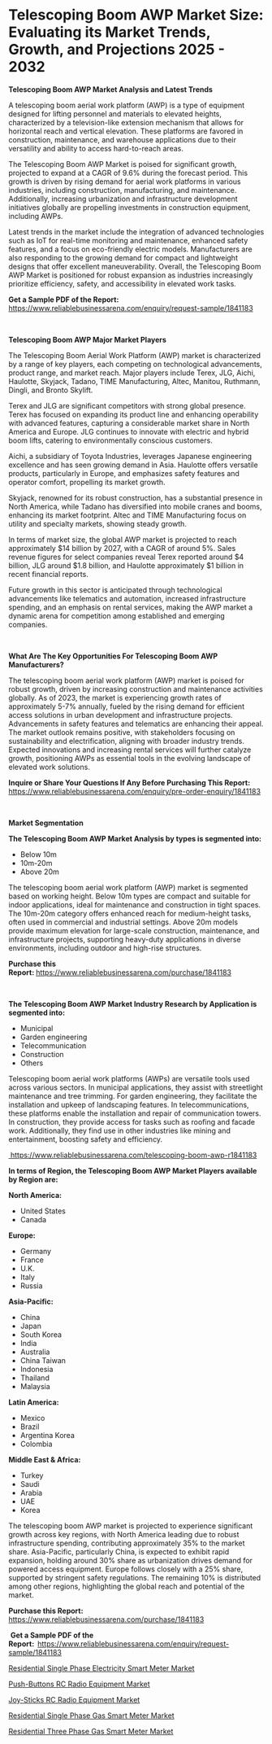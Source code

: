 <p><h1>Telescoping Boom AWP Market Size: Evaluating its Market Trends, Growth, and Projections 2025 - 2032</h1></p><p><strong>Telescoping Boom AWP Market Analysis and Latest Trends</strong></p>
<p><p>A telescoping boom aerial work platform (AWP) is a type of equipment designed for lifting personnel and materials to elevated heights, characterized by a television-like extension mechanism that allows for horizontal reach and vertical elevation. These platforms are favored in construction, maintenance, and warehouse applications due to their versatility and ability to access hard-to-reach areas.</p><p>The Telescoping Boom AWP Market is poised for significant growth, projected to expand at a CAGR of 9.6% during the forecast period. This growth is driven by rising demand for aerial work platforms in various industries, including construction, manufacturing, and maintenance. Additionally, increasing urbanization and infrastructure development initiatives globally are propelling investments in construction equipment, including AWPs.</p><p>Latest trends in the market include the integration of advanced technologies such as IoT for real-time monitoring and maintenance, enhanced safety features, and a focus on eco-friendly electric models. Manufacturers are also responding to the growing demand for compact and lightweight designs that offer excellent maneuverability. Overall, the Telescoping Boom AWP Market is positioned for robust expansion as industries increasingly prioritize efficiency, safety, and accessibility in elevated work tasks.</p></p>
<p><strong>Get a Sample PDF of the Report:&nbsp;</strong> <a href="https://www.reliablebusinessarena.com/enquiry/request-sample/1841183?utm_campaign=2189&utm_medium=2&utm_source=Github&utm_content=ia&utm_term=12042025&utm_id=telescoping-boom-awp">https://www.reliablebusinessarena.com/enquiry/request-sample/1841183</a></p>
<p>&nbsp;</p>
<p><strong>Telescoping Boom AWP Major Market Players</strong></p>
<p><p>The Telescoping Boom Aerial Work Platform (AWP) market is characterized by a range of key players, each competing on technological advancements, product range, and market reach. Major players include Terex, JLG, Aichi, Haulotte, Skyjack, Tadano, TIME Manufacturing, Altec, Manitou, Ruthmann, Dingli, and Bronto Skylift.</p><p>Terex and JLG are significant competitors with strong global presence. Terex has focused on expanding its product line and enhancing operability with advanced features, capturing a considerable market share in North America and Europe. JLG continues to innovate with electric and hybrid boom lifts, catering to environmentally conscious customers.</p><p>Aichi, a subsidiary of Toyota Industries, leverages Japanese engineering excellence and has seen growing demand in Asia. Haulotte offers versatile products, particularly in Europe, and emphasizes safety features and operator comfort, propelling its market growth.</p><p>Skyjack, renowned for its robust construction, has a substantial presence in North America, while Tadano has diversified into mobile cranes and booms, enhancing its market footprint. Altec and TIME Manufacturing focus on utility and specialty markets, showing steady growth.</p><p>In terms of market size, the global AWP market is projected to reach approximately $14 billion by 2027, with a CAGR of around 5%. Sales revenue figures for select companies reveal Terex reported around $4 billion, JLG around $1.8 billion, and Haulotte approximately $1 billion in recent financial reports.</p><p>Future growth in this sector is anticipated through technological advancements like telematics and automation, increased infrastructure spending, and an emphasis on rental services, making the AWP market a dynamic arena for competition among established and emerging companies.</p></p>
<p>&nbsp;</p>
<p><strong>What Are The Key Opportunities For Telescoping Boom AWP Manufacturers?</strong></p>
<p><p>The telescoping boom aerial work platform (AWP) market is poised for robust growth, driven by increasing construction and maintenance activities globally. As of 2023, the market is experiencing growth rates of approximately 5-7% annually, fueled by the rising demand for efficient access solutions in urban development and infrastructure projects. Advancements in safety features and telematics are enhancing their appeal. The market outlook remains positive, with stakeholders focusing on sustainability and electrification, aligning with broader industry trends. Expected innovations and increasing rental services will further catalyze growth, positioning AWPs as essential tools in the evolving landscape of elevated work solutions.</p></p>
<p><strong>Inquire or Share Your Questions If Any Before Purchasing This Report:</strong> <a href="https://www.reliablebusinessarena.com/enquiry/pre-order-enquiry/1841183?utm_campaign=2189&utm_medium=2&utm_source=Github&utm_content=ia&utm_term=12042025&utm_id=telescoping-boom-awp">https://www.reliablebusinessarena.com/enquiry/pre-order-enquiry/1841183</a></p>
<p>&nbsp;</p>
<p><strong>Market Segmentation</strong></p>
<p><strong>The Telescoping Boom AWP Market Analysis by types is segmented into:</strong></p>
<p><ul><li>Below 10m</li><li>10m-20m</li><li>Above 20m</li></ul></p>
<p><p>The telescoping boom aerial work platform (AWP) market is segmented based on working height. Below 10m types are compact and suitable for indoor applications, ideal for maintenance and construction in tight spaces. The 10m-20m category offers enhanced reach for medium-height tasks, often used in commercial and industrial settings. Above 20m models provide maximum elevation for large-scale construction, maintenance, and infrastructure projects, supporting heavy-duty applications in diverse environments, including outdoor and high-rise structures.</p></p>
<p><strong>Purchase this Report:&nbsp;</strong><a href="https://www.reliablebusinessarena.com/purchase/1841183?utm_campaign=2189&utm_medium=2&utm_source=Github&utm_content=ia&utm_term=12042025&utm_id=telescoping-boom-awp">https://www.reliablebusinessarena.com/purchase/1841183</a></p>
<p>&nbsp;</p>
<p><strong>The Telescoping Boom AWP Market Industry Research by Application is segmented into:</strong></p>
<p><ul><li>Municipal</li><li>Garden engineering</li><li>Telecommunication</li><li>Construction</li><li>Others</li></ul></p>
<p><p>Telescoping boom aerial work platforms (AWPs) are versatile tools used across various sectors. In municipal applications, they assist with streetlight maintenance and tree trimming. For garden engineering, they facilitate the installation and upkeep of landscaping features. In telecommunications, these platforms enable the installation and repair of communication towers. In construction, they provide access for tasks such as roofing and facade work. Additionally, they find use in other industries like mining and entertainment, boosting safety and efficiency.</p></p>
<p><a href="https://www.reliablebusinessarena.com/telescoping-boom-awp-r1841183?utm_campaign=2189&utm_medium=2&utm_source=Github&utm_content=ia&utm_term=12042025&utm_id=telescoping-boom-awp">&nbsp;https://www.reliablebusinessarena.com/telescoping-boom-awp-r1841183</a></p>
<p><strong>In terms of Region, the Telescoping Boom AWP Market Players available by Region are:</strong></p>
<p>
    <p> <strong> North America: </strong>
        <ul>
            <li>United States</li>
            <li>Canada</li>
        </ul>
        </p> 
    <p> <strong> Europe: </strong>
        <ul>
            <li>Germany</li>
            <li>France</li>
            <li>U.K.</li>
            <li>Italy</li>
            <li>Russia</li>
        </ul>
        </p> 
    <p> <strong> Asia-Pacific: </strong>
        <ul>
            <li>China</li>
            <li>Japan</li>
            <li>South Korea</li>
            <li>India</li>
            <li>Australia</li>
            <li>China Taiwan</li>
            <li>Indonesia</li>
            <li>Thailand</li>
            <li>Malaysia</li>
        </ul>
        </p> 
    <p> <strong> Latin America: </strong>
        <ul>
            <li>Mexico</li>
            <li>Brazil</li>
            <li>Argentina Korea</li>
            <li>Colombia</li>
        </ul>
        </p> 
    <p> <strong> Middle East & Africa: </strong>
        <ul>
            <li>Turkey</li>
            <li>Saudi</li>
            <li>Arabia</li>
            <li>UAE</li>
            <li>Korea</li>
        </ul>
    </p>
    </p>
<p><p>The telescoping boom AWP market is projected to experience significant growth across key regions, with North America leading due to robust infrastructure spending, contributing approximately 35% to the market share. Asia-Pacific, particularly China, is expected to exhibit rapid expansion, holding around 30% share as urbanization drives demand for powered access equipment. Europe follows closely with a 25% share, supported by stringent safety regulations. The remaining 10% is distributed among other regions, highlighting the global reach and potential of the market.</p></p>
<p><strong>Purchase this Report: </strong><a href="https://www.reliablebusinessarena.com/purchase/1841183?utm_campaign=2189&utm_medium=2&utm_source=Github&utm_content=ia&utm_term=12042025&utm_id=telescoping-boom-awp">https://www.reliablebusinessarena.com/purchase/1841183</a></p>
<p>&nbsp;<strong>Get a Sample PDF of the Report:&nbsp;&nbsp;</strong><a href="https://www.reliablebusinessarena.com/enquiry/request-sample/1841183?utm_campaign=2189&utm_medium=2&utm_source=Github&utm_content=ia&utm_term=12042025&utm_id=telescoping-boom-awp">https://www.reliablebusinessarena.com/enquiry/request-sample/1841183</a></p>
<p><strong></strong></p>
<p><p><a href="https://github.com/doljanzwald/Market-Research-Report-List-1/blob/main/residential-single-phase-electricity-smart-meter-market.md?utm_campaign=2189&utm_medium=2&utm_source=Github&utm_content=ia&utm_term=12042025&utm_id=telescoping-boom-awp">Residential Single Phase Electricity Smart Meter Market</a></p><p><a href="https://github.com/nafidurii/Market-Research-Report-List-1/blob/main/push-buttons-rc-radio-equipment-market.md?utm_campaign=2189&utm_medium=2&utm_source=Github&utm_content=ia&utm_term=12042025&utm_id=telescoping-boom-awp">Push-Buttons RC Radio Equipment Market</a></p><p><a href="https://github.com/tumacaakesha78/Market-Research-Report-List-1/blob/main/joy-sticks-rc-radio-equipment-market.md?utm_campaign=2189&utm_medium=2&utm_source=Github&utm_content=ia&utm_term=12042025&utm_id=telescoping-boom-awp">Joy-Sticks RC Radio Equipment Market</a></p><p><a href="https://github.com/rianttegang/Market-Research-Report-List-1/blob/main/residential-single-phase-gas-smart-meter-market.md?utm_campaign=2189&utm_medium=2&utm_source=Github&utm_content=ia&utm_term=12042025&utm_id=telescoping-boom-awp">Residential Single Phase Gas Smart Meter Market</a></p><p><a href="https://github.com/sefathlehki/Market-Research-Report-List-1/blob/main/residential-three-phase-gas-smart-meter-market.md?utm_campaign=2189&utm_medium=2&utm_source=Github&utm_content=ia&utm_term=12042025&utm_id=telescoping-boom-awp">Residential Three Phase Gas Smart Meter Market</a></p></p>